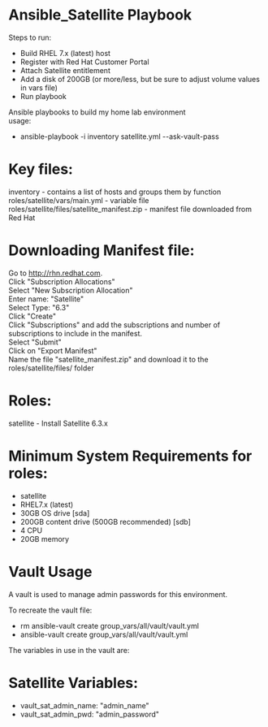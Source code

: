 # Ansible_Satellite Playbook
Steps to run:
  - Build RHEL 7.x (latest) host
  - Register with Red Hat Customer Portal
  - Attach Satellite entitlement
  - Add a disk of 200GB (or more/less, but be sure to adjust volume values in vars file)
  - Run playbook

Ansible playbooks to build my home lab environment    
 usage:  
  - ansible-playbook -i inventory satellite.yml --ask-vault-pass

# Key files:  
  inventory - contains a list of hosts and groups them by function  
  roles/satellite/vars/main.yml - variable file  
  roles/satellite/files/satellite_manifest.zip  - manifest file downloaded from Red Hat  

# Downloading Manifest file:  
  Go to http://rhn.redhat.com.  
  Click "Subscription Allocations"  
  Select "New Subscription Allocation"  
  Enter name: "Satellite"  
  Select Type:  "6.3"  
  Click "Create"  
  Click "Subscriptions" and add the subscriptions and number of subscriptions to include in the manifest.  
  Select "Submit"   
  Click on "Export Manifest"  
  Name the file "satellite_manifest.zip" and download it to the roles/satellite/files/ folder  
  
# Roles:  
  satellite - Install Satellite 6.3.x   

# Minimum System Requirements for roles:  
 - satellite
  - RHEL7.x (latest)
  - 30GB  OS drive [sda]
  - 200GB content drive (500GB recommended) [sdb]
  - 4 CPU
  - 20GB memory

# Vault Usage
A vault is used to manage admin passwords for this environment.  

 To recreate the vault file:
  - rm ansible-vault create group_vars/all/vault/vault.yml
  - ansible-vault create group_vars/all/vault/vault.yml

The variables in use in the vault are: 

 # Satellite Variables:
  - vault_sat_admin_name: "admin_name"
  - vault_sat_admin_pwd: "admin_password"
